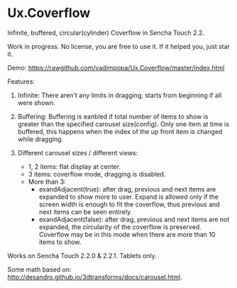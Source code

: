 Ux.Coverflow
============

Infinite, buffered, circular(cylinder) Coverflow in Sencha Touch 2.2.

Work in progress. No license, you are free to use it. If it helped you, just star it.

Demo: https://rawgithub.com/vadimpopa/Ux.Coverflow/master/index.html

Features:

1. Infinite:
	There aren't any limits in dragging, starts from beginning if all were shown.

2. Buffering:
	Buffering is eanbled if total number of items to show is greater than the specified carousel size(config). Only one item at time is buffered, this happens when the index of the up front item is changed while dragging.

3. Different carousel sizes / different views:
	- 1, 2 items: flat display at center.
	- 3 items: coverflow mode, dragging is disabled.
	- More than 3:
		- exandAdjacent(true): after drag, previous and next items are expanded to show more to user. Expand is allowed only if the screen width is enough to fit the coverflow, thus previous and next items can be seen entirely.
		- exandAdjacent(false): after drag, previous and next items are not expanded, the circularity of the coverflow is preserved. Coverflow may be in this mode when there are more than 10 items to show.
  
Works on Sencha Touch 2.2.0 & 2.2.1.
Tablets only.

Some math based on: http://desandro.github.io/3dtransforms/docs/carousel.html.



